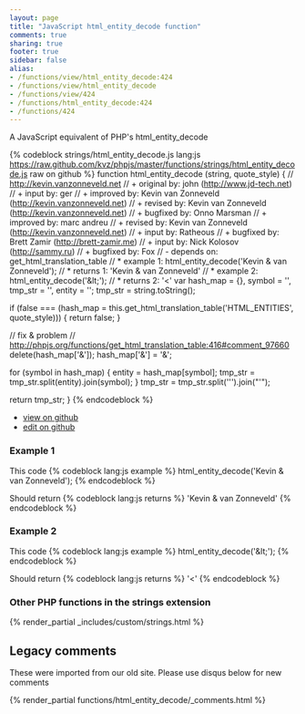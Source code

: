 ```yaml
---
layout: page
title: "JavaScript html_entity_decode function"
comments: true
sharing: true
footer: true
sidebar: false
alias:
- /functions/view/html_entity_decode:424
- /functions/view/html_entity_decode
- /functions/view/424
- /functions/html_entity_decode:424
- /functions/424
---
```

<!-- Generated by Rakefile:build -->
A JavaScript equivalent of PHP's html_entity_decode

{% codeblock strings/html_entity_decode.js lang:js https://raw.github.com/kvz/phpjs/master/functions/strings/html_entity_decode.js raw on github %}
function html_entity_decode (string, quote_style) {
  // http://kevin.vanzonneveld.net
  // +   original by: john (http://www.jd-tech.net)
  // +      input by: ger
  // +   improved by: Kevin van Zonneveld (http://kevin.vanzonneveld.net)
  // +    revised by: Kevin van Zonneveld (http://kevin.vanzonneveld.net)
  // +   bugfixed by: Onno Marsman
  // +   improved by: marc andreu
  // +    revised by: Kevin van Zonneveld (http://kevin.vanzonneveld.net)
  // +      input by: Ratheous
  // +   bugfixed by: Brett Zamir (http://brett-zamir.me)
  // +      input by: Nick Kolosov (http://sammy.ru)
  // +   bugfixed by: Fox
  // -    depends on: get_html_translation_table
  // *     example 1: html_entity_decode('Kevin &amp; van Zonneveld');
  // *     returns 1: 'Kevin & van Zonneveld'
  // *     example 2: html_entity_decode('&amp;lt;');
  // *     returns 2: '&lt;'
  var hash_map = {},
    symbol = '',
    tmp_str = '',
    entity = '';
  tmp_str = string.toString();

  if (false === (hash_map = this.get_html_translation_table('HTML_ENTITIES', quote_style))) {
    return false;
  }

  // fix &amp; problem
  // http://phpjs.org/functions/get_html_translation_table:416#comment_97660
  delete(hash_map['&']);
  hash_map['&'] = '&amp;';

  for (symbol in hash_map) {
    entity = hash_map[symbol];
    tmp_str = tmp_str.split(entity).join(symbol);
  }
  tmp_str = tmp_str.split('&#039;').join("'");

  return tmp_str;
}
{% endcodeblock %}

 - [view on github](https://github.com/kvz/phpjs/blob/master/functions/strings/html_entity_decode.js)
 - [edit on github](https://github.com/kvz/phpjs/edit/master/functions/strings/html_entity_decode.js)

### Example 1
This code
{% codeblock lang:js example %}
html_entity_decode('Kevin &amp; van Zonneveld');
{% endcodeblock %}

Should return
{% codeblock lang:js returns %}
'Kevin & van Zonneveld'
{% endcodeblock %}

### Example 2
This code
{% codeblock lang:js example %}
html_entity_decode('&amp;lt;');
{% endcodeblock %}

Should return
{% codeblock lang:js returns %}
'&lt;'
{% endcodeblock %}


### Other PHP functions in the strings extension
{% render_partial _includes/custom/strings.html %}
## Legacy comments
These were imported from our old site. Please use disqus below for new comments
<div style="overflow-y: scroll; max-height: 500px;">
{% render_partial functions/html_entity_decode/_comments.html %}
</div>
